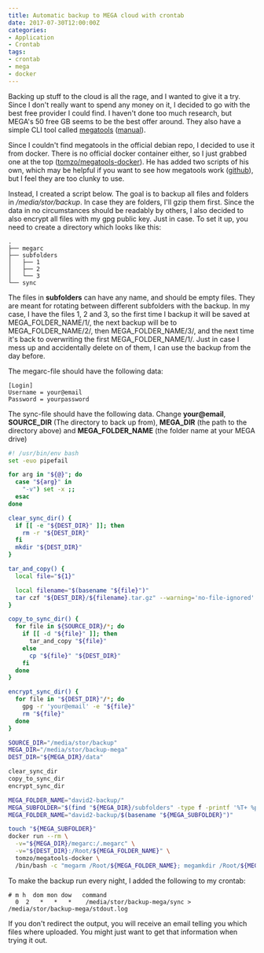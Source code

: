 ```yaml
---
title: Automatic backup to MEGA cloud with crontab
date: 2017-07-30T12:00:00Z
categories:
- Application
- Crontab
tags:
- crontab
- mega
- docker
---
```

Backing up stuff to the cloud is all the rage, and I wanted to give it a try. 
Since I don't really want to spend any money on it, I decided to go with the best free provider I could find.
I haven't done too much research, but MEGA's 50 free GB seems to be the best offer around.
They also have a simple CLI tool called [megatools](https://megatools.megous.com/) ([manual](https://megatools.megous.com/man/megatools.html)).

Since I couldn't find megatools in the official debian repo, I decided to use it from docker. There is no official docker container either, so I just grabbed one at the top ([tomzo/megatools-docker](https://hub.docker.com/r/tomzo/megatools-docker/)). He has added two scripts of his own, which may be helpful if you want to see how megatools work ([github](https://github.com/tomzo/megatools-docker)), but I feel they are too clunky to use.

Instead, I created a script below. The goal is to backup all files and folders in */media/stor/backup*. In case they are folders, I'll gzip them first. Since the data in no circumstances should be readably by others, I also decided to also encrypt all files with my gpg public key. Just in case. To set it up, you need to create a directory which looks like this:

    .
    ├── megarc
    ├── subfolders
    │   ├── 1
    │   ├── 2
    │   └── 3
    └── sync

The files in **subfolders** can have any name, and should be empty files. They are meant for rotating between different subfolders with the backup. In my case, I have the files 1, 2 and 3, so the first time I backup it will be saved at MEGA_FOLDER_NAME/1/, the next backup will be to MEGA_FOLDER_NAME/2/, then  MEGA_FOLDER_NAME/3/, and the next time it's back to overwriting the first MEGA_FOLDER_NAME/1/. Just in case I mess up and accidentally delete on of them, I can use the backup from the day before.

The megarc-file should have the following data:

    [Login]
    Username = your@email
    Password = yourpassword

The sync-file should have the following data. Change **your@email**, **SOURCE_DIR** (The directory to back up from), **MEGA_DIR** (the path to the directory above) and **MEGA_FOLDER_NAME** (the folder name at your MEGA drive)
```bash
#! /usr/bin/env bash
set -euo pipefail

for arg in "${@}"; do
  case "${arg}" in
    "-v") set -x ;;
  esac
done

clear_sync_dir() {
  if [[ -e "${DEST_DIR}" ]]; then
    rm -r "${DEST_DIR}"
  fi
  mkdir "${DEST_DIR}"
}

tar_and_copy() {
  local file="${1}"

  local filename="$(basename "${file}")"
  tar czf "${DEST_DIR}/${filename}.tar.gz" --warning='no-file-ignored' -C "${SOURCE_DIR}" "${filename}"
}

copy_to_sync_dir() {
  for file in ${SOURCE_DIR}/*; do
    if [[ -d "${file}" ]]; then
      tar_and_copy "${file}"
    else
      cp "${file}" "${DEST_DIR}"
    fi
  done
}

encrypt_sync_dir() {
  for file in "${DEST_DIR}"/*; do
    gpg -r 'your@email' -e "${file}"
    rm "${file}"
  done
}

SOURCE_DIR="/media/stor/backup"
MEGA_DIR="/media/stor/backup-mega"
DEST_DIR="${MEGA_DIR}/data"

clear_sync_dir
copy_to_sync_dir
encrypt_sync_dir

MEGA_FOLDER_NAME="david2-backup/"
MEGA_SUBFOLDER="$(find "${MEGA_DIR}/subfolders" -type f -printf '%T+ %p\n' | sort | awk '{print $2; exit}')"
MEGA_FOLDER_NAME="david2-backup/$(basename "${MEGA_SUBFOLDER}")"

touch "${MEGA_SUBFOLDER}"
docker run --rm \
  -v="${MEGA_DIR}/megarc:/.megarc" \
  -v="${DEST_DIR}:/Root/${MEGA_FOLDER_NAME}" \
  tomzo/megatools-docker \
  /bin/bash -c "megarm /Root/${MEGA_FOLDER_NAME}; megamkdir /Root/${MEGA_FOLDER_NAME}; megacopy --no-progress --local=/Root/${MEGA_FOLDER_NAME} --remote=/Root/${MEGA_FOLDER_NAME}"
```


To make the backup run every night, I added the following to my crontab:
```crontab
# m h  dom mon dow   command
  0  2   *   *   *    /media/stor/backup-mega/sync > /media/stor/backup-mega/stdout.log
```

If you don't redirect the output, you will receive an email telling you which files where uploaded. You might just want to get that information when trying it out.


